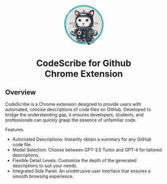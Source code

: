 <div align="center">
<img src="public/icon-128.png" alt="logo"/>
<h1> CodeScribe for Github<br/>Chrome Extension</h1>

</div>

## Overview

CodeScribe is a Chrome extension designed to provide users with automated, concise descriptions of code files on GitHub. Developed to bridge the understanding gap, it ensures developers, students, and professionals can quickly grasp the essence of unfamiliar code.

Features

- Automated Descriptions: Instantly obtain a summary for any GitHub code file.
- Model Selection: Choose between GPT-3.5 Turbo and GPT-4 for tailored descriptions.
- Flexible Detail Levels: Customize the depth of the generated descriptions to suit your needs.
- Integrated Side Panel: An unobtrusive user interface that ensures a smooth browsing experience.
